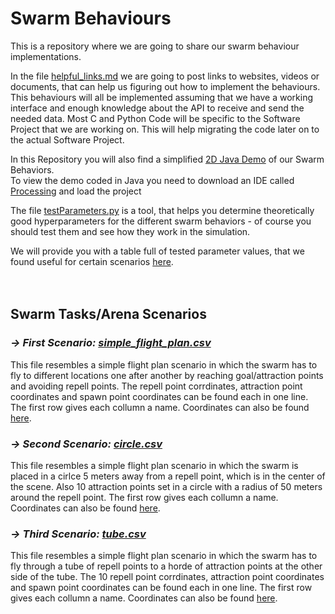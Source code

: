 # Swarm Behaviours
This is a repository where we are going to share our swarm behaviour implementations.

In the file [helpful_links.md](helpful_links.md) we are going to post links to websites, videos or documents, that can help us figuring out how to implement the behaviours.
This behaviours will all be implemented assuming that we have a working interface and enough knowledge about the API to receive and send the needed data.
Most C and Python Code will be specific to the Software Project that we are working on.
This will help migrating the code later on to the actual Software Project.

In this Repository you will also find a simplified [2D Java Demo](Java-Demo) of our Swarm Behaviors.<br>
To view the demo coded in Java you need to download an IDE called [Processing](https://processing.org/download/) and load the project

The file [testParameters.py](testParameters.py) is a tool, that helps you determine theoretically good hyperparameters for the different swarm behaviors - of course you should test them and see how they work in the simulation.

We will provide you with a table full of tested parameter values, that we found useful for certain scenarios [here](https://docs.google.com/spreadsheets/d/1f7oobGwC1IyoGmqL4FMu1pZgTXld_xyABqdASK2rQEY/edit?usp=sharing).
<br><br><br>


## Swarm Tasks/Arena Scenarios
### *-> First Scenario: [simple_flight_plan.csv](Project-Code/Scenarios/simple_flight_plan.csv)*
This file resembles a simple flight plan scenario in which the swarm has to fly to different locations one after another by reaching goal/attraction points and avoiding repell points. The repell point corrdinates, attraction point coordinates and spawn point coordinates can be found each in one line. The first row gives each collumn a name. Coordinates can also be found [here](https://www.google.com/maps/d/u/0/edit?mid=1aDNCp8DNH7VNPh4EjR8B5AbEjCzVExEa&usp=sharing).

### *-> Second Scenario: [circle.csv](Project-Code/Scenarios/circle.csv)*
This file resembles a simple flight plan scenario in which the swarm is placed in a cirlce 5 meters away from a repell point, which is in the center of the scene. Also 10 attraction points set in a circle with a radius of 50 meters around the repell point. The first row gives each collumn a name. Coordinates can also be found [here](https://www.google.com/maps/d/u/0/edit?mid=1aDNCp8DNH7VNPh4EjR8B5AbEjCzVExEa&usp=sharing).

### *-> Third Scenario: [tube.csv](Project-Code/Scenarios/tube.csv)*
This file resembles a simple flight plan scenario in which the swarm has to fly through a tube of repell points to a horde of attraction points at the other side of the tube. The  10 repell point corrdinates, attraction point coordinates and spawn point coordinates can be found each in one line. The first row gives each collumn a name. Coordinates can also be found [here](https://www.google.com/maps/d/u/0/edit?mid=1aDNCp8DNH7VNPh4EjR8B5AbEjCzVExEa&usp=sharing).
